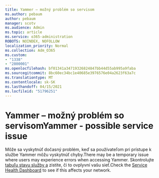 ```yaml
---
title: Yammer – možný problém so servisom
ms.author: pebaum
author: pebaum
manager: scotv
ms.audience: Admin
ms.topic: article
ms.service: o365-administration
ROBOTS: NOINDEX, NOFOLLOW
localization_priority: Normal
ms.collection: Adm_O365
ms.custom:
- "1338"
- "2800001"
ms.openlocfilehash: bf01341a34719326824847bb44d55ab995a9faba
ms.sourcegitcommit: 8bc60ec34bc1e40685e3976576e04a2623f63a7c
ms.translationtype: MT
ms.contentlocale: sk-SK
ms.lasthandoff: 04/15/2021
ms.locfileid: "51796251"
---
```

# <a name="yammer---possible-service-issue"></a><span data-ttu-id="ad377-102">Yammer – možný problém so servisom</span><span class="sxs-lookup"><span data-stu-id="ad377-102">Yammer - possible service issue</span></span>

<span data-ttu-id="ad377-103">Môže sa vyskytnúť dočasný problém, keď sa používateľom pri prístupe k službe Yammer môžu vyskytnúť chyby.</span><span class="sxs-lookup"><span data-stu-id="ad377-103">There may be a temporary issue where users may experience errors when accessing Yammer.</span></span> <span data-ttu-id="ad377-104">Skontrolujte [tabuľu stavu služby a](https://admin.microsoft.com/AdminPortal/Home#/servicehealth) zistite, či to ovplyvní vašu sieť.</span><span class="sxs-lookup"><span data-stu-id="ad377-104">Check the [Service Health Dashboard](https://admin.microsoft.com/AdminPortal/Home#/servicehealth) to see if this affects your network.</span></span>
